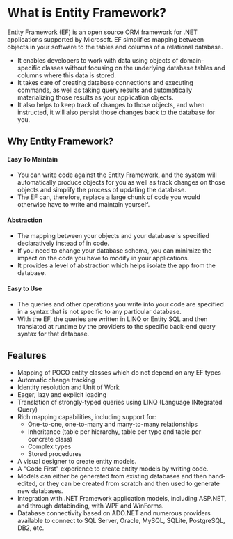 # What is Entity Framework?

Entity Framework (EF) is an open source ORM framework for .NET applications supported by Microsoft. EF simplifies mapping between objects in your software to the tables and columns of a relational database.

 - It enables developers to work with data using objects of domain-specific classes without focusing on the underlying database tables and columns where this data is stored.
 - It takes care of creating database connections and executing commands, as well as taking query results and automatically materializing those results as your application objects.
 - It also helps to keep track of changes to those objects, and when instructed, it will also persist those changes back to the database for you.

## Why Entity Framework?

#### Easy To Maintain

 - You can write code against the Entity Framework, and the system will automatically produce objects for you as well as track changes on those objects and simplify the process of updating the database. 
 - The EF can, therefore, replace a large chunk of code you would otherwise have to write and maintain yourself. 

#### Abstraction

 - The mapping between your objects and your database is specified declaratively instead of in code. 
 - If you need to change your database schema, you can minimize the impact on the code you have to modify in your applications.
 - It provides a level of abstraction which helps isolate the app from the database.

#### Easy to Use

 - The queries and other operations you write into your code are specified in a syntax that is not specific to any particular database.
 - With the EF, the queries are written in LINQ or Entity SQL and then translated at runtime by the providers to the specific back-end query syntax for that database.

## Features

 - Mapping of POCO entity classes which do not depend on any EF types
 - Automatic change tracking
 - Identity resolution and Unit of Work
 - Eager, lazy and explicit loading
 - Translation of strongly-typed queries using LINQ (Language INtegrated Query)
 - Rich mapping capabilities, including support for:
   - One-to-one, one-to-many and many-to-many relationships
   - Inheritance (table per hierarchy, table per type and table per concrete class)
   - Complex types
   - Stored procedures
 - A visual designer to create entity models.
 - A "Code First" experience to create entity models by writing code.
 - Models can either be generated from existing databases and then hand-edited, or they can be created from scratch and then used to generate new databases.
 - Integration with .NET Framework application models, including ASP.NET, and through databinding, with WPF and WinForms.
 - Database connectivity based on ADO.NET and numerous providers available to connect to SQL Server, Oracle, MySQL, SQLite, PostgreSQL, DB2, etc.